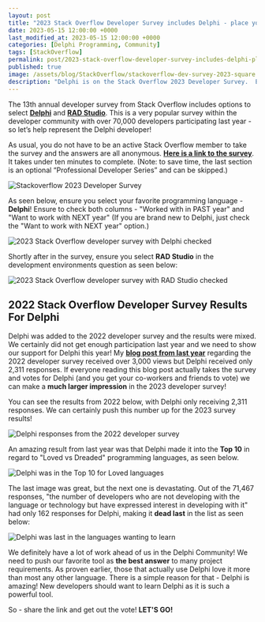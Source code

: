 ```yaml
---
layout: post
title: "2023 Stack Overflow Developer Survey includes Delphi - place your vote today!"
date: 2023-05-15 12:00:00 +0000
last_modified_at: 2023-05-15 12:00:00 +0000
categories: [Delphi Programming, Community]
tags: [StackOverflow]
permalink: post/2023-stack-overflow-developer-survey-includes-delphi-place-your-vote-today
published: true
image: /assets/blog/StackOverflow/stackoverflow-dev-survey-2023-square.png
description: "Delphi is on the Stack Overflow 2023 Developer Survey.  Ensure you participate to help represent Delphi in the developer community!"
---
```

The 13th annual developer survey from Stack Overflow includes options to select [**Delphi**](https://www.embarcadero.com/products/delphi) and [**RAD Studio**](https://www.embarcadero.com/products/rad-studio). This is a very popular survey within the developer community with over 70,000 developers participating last year - so let’s help represent the Delphi developer!

As usual, you do not have to be an active Stack Overflow member to take the survey and the answers are all anonymous. [**Here is a link to the survey**](https://stackoverflow.az1.qualtrics.com/jfe/form/SV_czLVsbnGnF4Q04e?utm_source=so-owned&utm_medium=blog&utm_campaign=dev-survey-2023&utm_content=public). It takes under ten minutes to complete. (Note: to save time, the last section is an optional “Professional Developer Series” and can be skipped.)

![Stackoverflow 2023 Developer Survey](/assets/blog/StackOverflow/so-dev-survey-2023-blog-1200x630.png)

As seen below, ensure you select your favorite programming language - **Delphi**! Ensure to check both columns - "Worked with in PAST year" and "Want to work with NEXT year" (If you are brand new to Delphi, just check the "Want to work with NEXT year" option.)

![2023 Stack Overflow developer survey with Delphi checked](/assets/blog/StackOverflow/StackOverflow-DevSurvey-Select-Delphi.png)

Shortly after in the survey, ensure you select **RAD Studio** in the development environments question as seen below:

![2023 Stack Overflow developer survey with RAD Studio checked](/assets/blog/StackOverflow/StackOverflow-DevSurvey-Select-RADStudio.png)

## 2022 Stack Overflow Developer Survey Results For Delphi

Delphi was added to the 2022 developer survey and the results were mixed. We certainly did not get enough participation last year and we need to show our support for Delphi this year! My [**blog post from last year**](https://www.ideasawakened.com/post/make-your-voice-heard-2022-stack-overflow-developer-survey-includes-delphi) regarding the 2022 developer survey received over 3,000 views but Delphi received only 2,311 responses. If everyone reading this blog post actually takes the survey and votes for Delphi (and you get your co-workers and friends to vote) we can make a **much larger impression** in the 2023 developer survey!

You can see the results from 2022 below, with Delphi only receiving 2,311 responses. We can certainly push this number up for the 2023 survey results!

![Delphi responses from the 2022 developer survey](/assets/blog/StackOverflow/Delphi-Results-2022.png)

An amazing result from last year was that Delphi made it into the **Top 10** in regard to "Loved vs Dreaded" programming languages, as seen below.

![Delphi was in the Top 10 for Loved languages](/assets/blog/StackOverflow/Delphi-Loved-2022.png)

The last image was great, but the next one is devastating. Out of the 71,467 responses, "the number of developers who are not developing with the language or technology but have expressed interest in developing with it" had only 162 responses for Delphi, making it **dead last** in the list as seen below:

![Delphi was last in the languages wanting to learn](/assets/blog/StackOverflow/Delphi-Want-2022.png)

We definitely have a lot of work ahead of us in the Delphi Community! We need to push our favorite tool as **the best answer** to many project requirements. As proven earlier, those that actually use Delphi love it more than most any other language. There is a simple reason for that - Delphi is amazing! New developers should want to learn Delphi as it is such a powerful tool.

So - share the link and get out the vote! **LET'S GO!**

